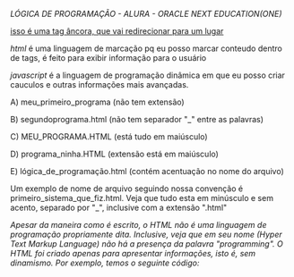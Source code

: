 *LÓGICA DE PROGRAMAÇÃO - ALURA - ORACLE NEXT EDUCATION(ONE)*

<a href=""> isso é uma tag âncora, que vai redirecionar para um lugar</a>

*html* é uma linguagem de marcação pq eu posso marcar conteudo dentro de tags, é feito para exibir informação para o usuário

*javascript* é a linguagem de programação dinâmica em que eu posso criar cauculos e outras informações mais avançadas.

A) meu_primeiro_programa (não tem extensão)

B) segundoprograma.html (não tem separador "_" entre as palavras)

C) MEU_PROGRAMA.HTML (está tudo em maiúsculo)

D) programa_ninha.HTML (extensão está em maiúsculo)

E) lógica_de_programação.html (contém acentuação no nome do arquivo)

Um exemplo de nome de arquivo seguindo nossa convenção é primeiro_sistema_que_fiz.html. Veja que tudo esta em minúsculo e sem acento, separado por "_", inclusive com a extensão ".html"


*Apesar da maneira como é escrito, o HTML não é uma linguagem de programação propriamente dita. Inclusive, veja que em seu nome (Hyper Text Markup Language) não há a presença da palavra "programming". O HTML foi criado apenas para apresentar informações, isto é, sem dinamismo. Por exemplo, temos o seguinte código:*

